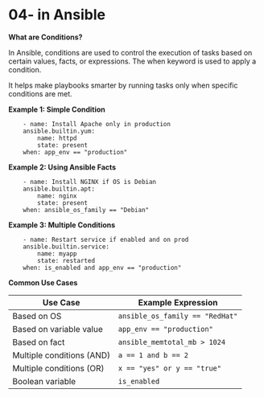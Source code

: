 # 04- in Ansible

**What are Conditions?**

In Ansible, conditions are used to control the execution of tasks based on certain values, facts, or expressions. The when keyword is used to apply a condition.

It helps make playbooks smarter by running tasks only when specific conditions are met.

 

 **Example 1: Simple Condition**

        - name: Install Apache only in production
        ansible.builtin.yum:
            name: httpd
            state: present
        when: app_env == "production"

**Example 2: Using Ansible Facts**

        - name: Install NGINX if OS is Debian
        ansible.builtin.apt:
            name: nginx
            state: present
        when: ansible_os_family == "Debian"

**Example 3: Multiple Conditions**

        - name: Restart service if enabled and on prod
        ansible.builtin.service:
            name: myapp
            state: restarted
        when: is_enabled and app_env == "production"

**Common Use Cases**

| Use Case                  |     Example Expression          |
| ------------------------- | ------------------------------- |
| Based on OS               | `ansible_os_family == "RedHat"` |
| Based on variable value   | `app_env == "production"`       |
| Based on fact             | `ansible_memtotal_mb > 1024`    |
| Multiple conditions (AND) | `a == 1 and b == 2`             |
| Multiple conditions (OR)  | `x == "yes" or y == "true"`     |
| Boolean variable          | `is_enabled`                    |


